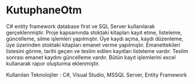 # KutuphaneOtm
C# entity framework database first ve SQL Server kullanılarak gerçeklenmiştir. Proje kapsamında stoktaki kitapları kayıt etme, listeleme, güncelleme, silme işlemleri yapılmıştır. Üye kaydı açma, kaydı düzenleme, üye üzerinden stoktaki kitapları emanet verme yapılmıştır. Emanettekileri listesini görme, tarihi geçen ve teslim edilen kayıtları listeleme vardır. Teslim sonrası emanet kaydını güncelleme vardır. Bütün kayıt işlemlerini excel kullanarak rapor oluşturma eklenmiştir.

Kullanılan Teknolojiler : C#, Visual Studio, MSSQL Server, Entity Framework
